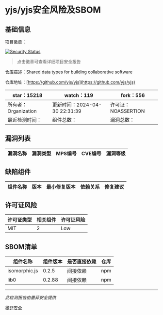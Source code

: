 # yjs/yjs安全风险及SBOM

## 基础信息

项目徽章：

[![Security Status](https://www.murphysec.com/platform3/v31/badge/1785747425127923712.svg)](https://www.murphysec.com/console/report/1785747423932547072/1785747425127923712)

> 点击徽章可查看详细项目安全报告

仓库描述：Shared data types for building collaborative software

仓库地址：[https://github.com/yjs/yjs](https://github.com/yjs/yjs)

| star：15218 | watch：119 | fork：556 |
| ----------- | -------------- | ------------ |
| 所有者：Organization | 更新时间：2024-04-30 22:31:39 | 许可证：NOASSERTION |
| 最近检测时间： | 组件总数： | 漏洞总数： |




## 漏洞列表

| 漏洞名称 | 漏洞类型 | MPS编号 | CVE编号 | 漏洞等级 |
| ------- | ------ | ------- | ------ | ----- |





## 缺陷组件

| 组件名称 | 版本 | 最小修复版本 | 依赖关系 | 修复建议 |
| -------- | ---- | ------------ | -------- | -------- |





## 许可证风险

| 许可证类型 | 相关组件 | 许可证风险 |
| ---------- | -------- | ---------- |
|MIT|2|Low|




## SBOM清单

| 组件名称 | 组件版本 | 是否直接依赖 | 仓库 |
| -------- | -------- | ------------ | ---- |
|isomorphic.js|0.2.5|间接依赖|npm|
|lib0|0.2.88|间接依赖|npm|


------

*此检测报告由墨菲安全提供*

[墨菲安全](www.murphysec.com)
